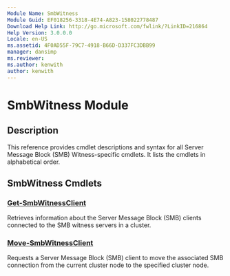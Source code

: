 ```yaml
---
Module Name: SmbWitness
Module Guid: EF018256-3318-4E74-A823-158022778487
Download Help Link: http://go.microsoft.com/fwlink/?LinkID=216864
Help Version: 3.0.0.0
Locale: en-US
ms.assetid: 4F0AD55F-79C7-4918-B66D-D337FC3DBB99
manager: dansimp
ms.reviewer:
ms.author: kenwith
author: kenwith
---
```


# SmbWitness Module
## Description
This reference provides cmdlet descriptions and syntax for all Server Message Block (SMB) Witness-specific cmdlets. It lists the cmdlets in alphabetical order.

## SmbWitness Cmdlets
### [Get-SmbWitnessClient](./Get-SmbWitnessClient.md)
Retrieves information about the Server Message Block (SMB) clients connected to the SMB witness servers in a cluster.

### [Move-SmbWitnessClient](./Move-SmbWitnessClient.md)
Requests a Server Message Block (SMB) client to move the associated SMB connection from the current cluster node to the specified cluster node.

